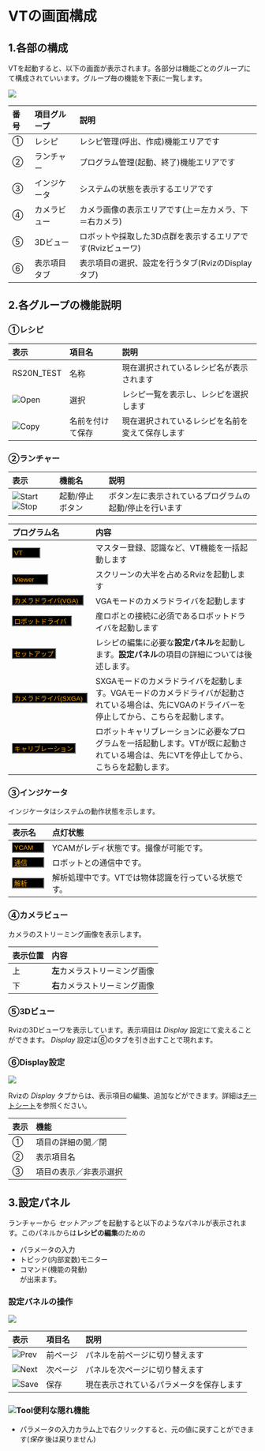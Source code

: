 # VTの画面構成

## 1.各部の構成

VTを起動すると、以下の画面が表示されます。各部分は機能ごとのグループにて構成されていいます。グループ毎の機能を下表に一覧します。

<img src="img/main.png" />

|番号|項目グループ|説明|
|:---|:---|:---|
|①|レシピ|レシピ管理(呼出、作成)機能エリアです|
|②|ランチャー|プログラム管理(起動、終了)機能エリアです|
|③|インジケータ|システムの状態を表示するエリアです|
|④|カメラビュー|カメラ画像の表示エリアです(上＝左カメラ、下＝右カメラ)|
|⑤|3Dビュー|ロボットや採取した3D点群を表示するエリアです(Rvizビューワ)|
|⑥|表示項目タブ|表示項目の選択、設定を行うタブ(RvizのDisplayタブ)|

## 2.各グループの機能説明
### ①レシピ

|表示|項目名|説明|
|:---|:---|:---|
|RS20N_TEST|名称|現在選択されているレシピ名が表示されます|
|![Open](img/open.png)|選択|レシピ一覧を表示し、レシピを選択します|
|![Copy](img/copy.png)|名前を付けて保存|現在選択されているレシピを名前を変えて保存します|

### ②ランチャー

|表示|機能名|説明|
|:---|:---|:---|
|![Start](img/start.png)![Stop](img/stop.png)|起動/停止ボタン|ボタン左に表示されているプログラムの起動/停止を行います|

|プログラム名|内容|
|:---|:---|
|<input value="VT" size="4" style="color:orange;background-color:black"></input>|マスター登録、認識など、VT機能を一括起動します|
|<input value="Viewer" size="6" style="color:orange;background-color:black"></input>|スクリーンの大半を占めるRvizを起動します|
|<input value="カメラドライバ(VGA)" size="15" style="color:orange;background-color:black"></input>|VGAモードのカメラドライバを起動します|
|<input value="ロボットドライバ" size="12" style="color:orange;background-color:black"></input>|産ロボとの接続に必須であるロボットドライバを起動します|
|<input value="セットアップ" size="8" style="color:orange;background-color:black"></input>|レシピの編集に必要な**設定パネル**を起動します。**設定パネル**の項目の詳細については後述します。|
|<input value="カメラドライバ(SXGA)" size="16" style="color:orange;background-color:black"></input>|SXGAモードのカメラドライバを起動します。VGAモードのカメラドライバが起動されている場合は、先にVGAのドライバーを停止してから、こちらを起動します。|
|<input value="キャリブレーション" size="13" style="color:orange;background-color:black"></input>|ロボットキャリブレーションに必要なプログラムを一括起動します。VTが既に起動されている場合は、先にVTを停止してから、こちらを起動します。|

### ③インジケータ  
インジケータはシステムの動作状態を示します。

|表示名|点灯状態|
|:---|:---|
|<input value="YCAM" size="5" style="color:orange;background-color:black"></input>|YCAMがレディ状態です。撮像が可能です。|
|<input value="通信" size="5" style="color:orange;background-color:black"></input>|ロボットとの通信中です。|
|<input value="解析" size="5" style="color:orange;background-color:black"></input>|解析処理中です。VTでは物体認識を行っている状態です。|

### ④カメラビュー  
カメラのストリーミング画像を表示します。

|表示位置|内容|
|:---|:---|
|上|**左**カメラストリーミング画像|
|下|**右**カメラストリーミング画像|

### ⑤3Dビュー  
Rvizの3Dビューワを表示しています。表示項目は *Display* 設定にて変えることができます。 *Display* 設定は⑥のタブを引き出すことで現れます。

### ⑥Display設定

<img src="img/display.png" />

Rvizの *Display* タブからは、表示項目の編集、追加などができます。詳細は[チートシート](CheetRviz.md)を参照ください。

|表示|機能|
|:---|:---|
|①|項目の詳細の開／閉|
|②|表示項目名|
|③|項目の表示／非表示選択|


## 3.設定パネル  
ランチャーから *セットアップ* を起動すると以下のようなパネルが表示されます。このパネルからは**レシピの編集**のための
- パラメータの入力
- トピック(内部変数)モニター
- コマンド(機能の発動)  
が出来ます。

### 設定パネルの操作

<img src="img/setup01.png" />

|表示|項目名|説明|
|:---|:---|:---|
|![Prev](img/go-previous.png)|前ページ|パネルを前ページに切り替えます|
|![Next](img/go-next.png)|次ページ|パネルを次ページに切り替えます|
|![Save](img/save.png)|保存|現在表示されているパラメータを保存します|

### ![Tool](img/tool.png)便利な隠れ機能
- パラメータの入力カラム上で右クリックすると、元の値に戻すことができます(*保存* 後は戻りません)